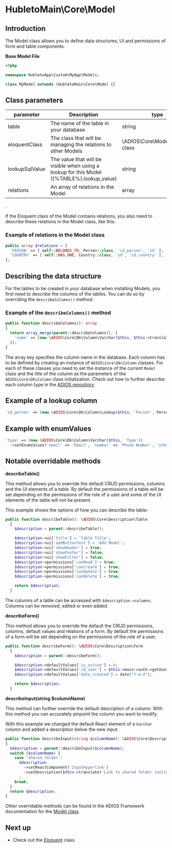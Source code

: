 # HubletoMain\Core\Model

## Introduction

The Model class allows you to define data structures, UI and permissions of form and table components.

**Base Model File**

```php
<?php

namespace HubletoApp\Custom\MyApp\Models;

class MyModel extends \HubletoMain\Core\Model {}
```

## Class parameters

| parameter      | Description                                                                                  | type                             |
| -------------- | -------------------------------------------------------------------------------------------- | -------------------------------- |
| table          | The name of the table in your database                                                       | string                           |
| eloquentClass  | The class that will be managing the relations to other Models                                | \ADIOS\Core\Model\Eloquent class |
| lookupSqlValue | The value that will be visible when using a lookup for this Model ({\%TABLE\%}.lookup_value) | string                           |
| relations      | An array of relations in the Model                                                           | array                            |

.

If the Eloquent class of the Model contains relations, you also need to describe these relations in the Model class, like this:

### Example of relations in the Model class

```php
public array $relations = [
  'PERSON' => [ self::BELONGS_TO, Person::class, 'id_person', 'id' ],
  'COUNTRY' => [ self::HAS_ONE, Country::class, 'id', 'id_country' ],
];
```

## Describing the data structure

For the tables to be created in your database when installing Models, you first need to describe the columns of the tables. You can do so by overriding the `describeColumns()` method.

### Example of the `describeColumns()` method

```php
public function describeColumns(): array
{
  return array_merge(parent::describeColumns(), [
    'name' => (new \ADIOS\Core\Db\Column\Varchar($this, $this->translate('Name'))),
  ]);
}
```

The array key specifies the column name in the database. Each column has to be defined by creating an instance of `ADIOS\Core\Db\Column` classes. For each of these classes you need to set the instance of the current `Model` class and the title of the column as the parameters of the `ADIOS\Core\Db\Column` class initialization. Check out how to further describe each column type in the [ADIOS repository](https://github.com/wai-blue/adios/tree/main/src/Core/Db/Column).

## Example of a lookup column

```php
'id_person' => (new \ADIOS\Core\Db\Column\Lookup($this, 'Person', Person::class))
```

## Example with enumValues

```php
'type' => (new \ADIOS\Core\Db\Column\Varchar($this, 'Type'))
  ->setEnumValues('email' => 'Email', 'number' => 'Phone Number', 'other' => 'Other')
```

## Notable overridable methods

**describeTable()**

This method allows you to override the default CRUD permissions, columns and the UI elements of a table.
By default the permissions of a table will be set depending on the permissions of the role of a user and some of the UI elements of the table will not be present.

This example shows the options of how you can describe the table:

```php
public function describeTable(): \ADIOS\Core\Description\Table
  {
    $description = parent::describeTable();

    $description->ui['title'] = 'Table Title';
    $description->ui['addButtonText'] = 'Add Model';
    $description->ui['showHeader'] = true;
    $description->ui['showFooter'] = false;
    $description->ui['showFilter'] = false;
    $description->permissions['canRead'] = true;
    $description->permissions['canCreate'] = true;
    $description->permissions['canUpdate'] = true;
    $description->permissions['canDelete'] = true;

    return $description;
  }
```

The columns of a table can be accessed with `$description->columns`. Columns can be removed, edited or even added.

**describeForm()**

This method allows you to override the default the CRUD permissions, columns, default values and relations of a form.
By default the permissions of a form will be set depending on the permissions of the role of a user.

```php
public function describeForm(): \ADIOS\Core\Description\Form
  {
    $description = parent::describeForm();

    $description->defaultValues['is_active'] = 0;
    $description->defaultValues['id_user'] = $this->main->auth->getUserId();
    $description->defaultValues['date_created'] = date("Y-m-d");

    return $description;
  }
```

**describeInput(string $columnName)**

This method can further override the default description of a column. With this method you can accurately pinpoint the column you want to modify.

With this example we changed the default React element of a `Varchar` column and added a description below the new input.

```php
public function describeInput(string $columnName): \ADIOS\Core\Description\Input
{
  $description = parent::describeInput($columnName);
  switch ($columnName) {
    case 'shared_folder':
      $description
        ->setReactComponent('InputHyperlink')
        ->setDescription($this->translate('Link to shared folder (online storage) with related documents'))
      ;
    break;
  }
  return $description;
}
```

Other overridable methods can be found in the ADIOS Framework documentation for the [Model class](https://github.com/wai-blue/adios/blob/main/src/Core/Model.php)

## Next up

- Check out the [Eloquent](eloquent) class
